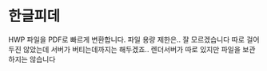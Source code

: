 # 한글피데

HWP 파일을 PDF로 빠르게 변환합니다. 파일 용량 제한은.. 잘 모르겠습니다 따로 걸어두진 않았는데 서버가 버티는데까지는 해두겠죠.. 렌더서버가 따로 있지만 파일을 보관하지는 않습니다
